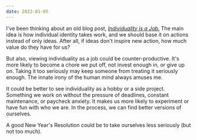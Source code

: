 ```yaml
---
date: 2022-01-05
---
```


I've been thinking about an old blog post, _[Individuality is a Job.](https://www.maxwellantonucci.com/posts/2018/06/10/individuality-is-a-job/)_ The main idea is how individual identity takes work, and we should base it on actions instead of only ideas. After all, if ideas don't inspire new action, how much value do they have for us?

But also, viewing individuality as a job could be counter-productive. It's more likely to become a chore we put off, not invest enough in, or give up on. Taking it too seriously may keep someone from treating it seriously enough. The innate irony of the human mind always amuses me.

It could be better to see individuality as a hobby or a side project. Something we work on without the pressure of deadlines, constant maintenance, or paycheck anxiety. It makes us more likely to experiment or have fun with who we are. In the process, we can find better versions of ourselves.

A good New Year's Resolution could be to take ourselves less seriously (but not too much).
